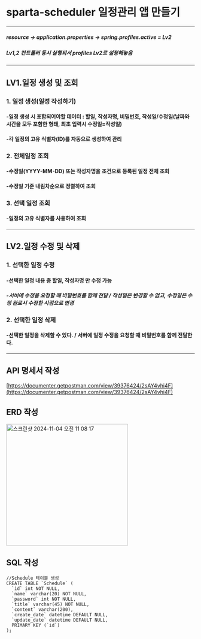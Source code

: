 # sparta-scheduler 일정관리 앱 만들기
----
##### resource -> application.properties -> spring.profiles.active = Lv2
##### Lv1,2 컨트롤러 동시 실행되서 profiles Lv2로 설정해놓음
----

## LV1.일정 생성 및 조회

### 1. 일정 생성(일정 작성하기)
#### -일정 생성 시 포함되어야할 데이터 : 할일, 작성자명, 비밀번호, 작성일/수정일(날짜와 시간을 모두 포함한 형태, 최초 입력시 수정일=작성일)
#### -각 일정의 고유 식별자(ID)를 자동으로 생성하여 관리

### 2. 전체일정 조회
#### -수정일(YYYY-MM-DD) 또는 작성자명을 조건으로 등록된 일정 전체 조회
#### -수정일 기준 내림차순으로 정렬하여 조회

### 3. 선택 일정 조회
#### -일정의 고유 식별자를 사용하여 조회

----

## LV2.일정 수정 및 삭제

### 1. 선택한 일정 수정
#### -선택한 일정 내용 중 할일, 작성자명 만 수정 가능
##### -서버에 수정을 요청할 때 비밀번호를 함께 전달 / 작성일은 변경할 수 없고, 수정일은 수정 완료시 수정한 시점으로 변경

### 2. 선택한 일정 삭제
#### -선택한 일정을 삭제할 수 있다. / 서버에 일정 수정을 요청할 때 비밀번호를 함께 전달한다.

----

## API 명세서 작성
[https://documenter.getpostman.com/view/39376424/2sAY4vhi4F](https://documenter.getpostman.com/view/39376424/2sAY4vhi4F)

## ERD 작성
<img width="325" alt="스크린샷 2024-11-04 오전 11 08 17" src="https://github.com/user-attachments/assets/0f926cd4-89c2-4f56-840e-8d43e7d425ee">



## SQL 작성
```
//Schedule 테이블 생성
CREATE TABLE `Schedule` (
  `id` int NOT NULL,
  `name` varchar(20) NOT NULL,
  `password` int NOT NULL,
  `title` varchar(45) NOT NULL,
  `content` varchar(200),
  `create_date` datetime DEFAULT NULL,
  `update_date` datetime DEFAULT NULL,
  PRIMARY KEY (`id`)
);
```
